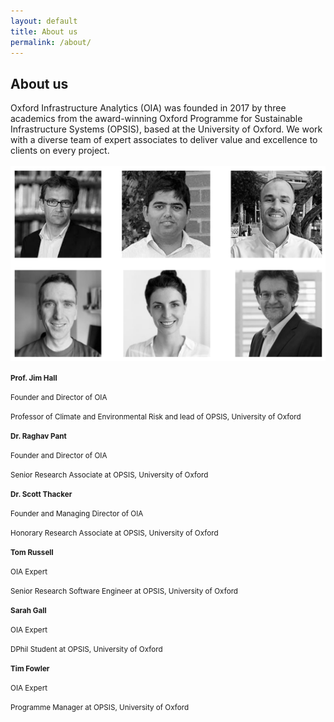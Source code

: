 ```yaml
---
layout: default
title: About us
permalink: /about/
---
```


## About us

Oxford Infrastructure Analytics (OIA) was founded in 2017 by three academics from the
award-winning Oxford Programme for Sustainable Infrastructure Systems (OPSIS), based
at the University of Oxford. We work with a diverse team of expert associates to deliver
value and excellence to clients on every project. 
<br>
<br>
<img src="/assets/img/team.png" alt="OIA Team">

<small><b>Prof. Jim Hall</b></small>

<small>Founder and Director of OIA</small>

<small>Professor of Climate and Environmental Risk and lead of OPSIS, University of Oxford</small>

<small><b>Dr. Raghav Pant</b></small>

<small>Founder and Director of OIA</small>

<small>Senior Research Associate at OPSIS, University of Oxford</small>

<small><b>Dr. Scott Thacker</b></small>

<small>Founder and Managing Director of OIA</small>

<small>Honorary Research Associate at OPSIS, University of Oxford</small>

<small><b>Tom Russell</b></small>

<small>OIA Expert</small>

<small>Senior Research Software Engineer at OPSIS, University of Oxford</small>

<small><b>Sarah Gall</b></small>

<small>OIA Expert</small>

<small>DPhil Student at OPSIS, University of Oxford</small>

<small><b>Tim Fowler</b></small>

<small>OIA Expert</small>

<small>Programme Manager at OPSIS, University of Oxford</small>
